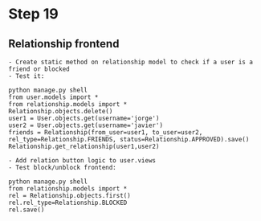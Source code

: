 # Step 19
    
## Relationship frontend
    - Create static method on relationship model to check if a user is a friend or blocked
    - Test it:
```
python manage.py shell
from user.models import *
from relationship.models import *
Relationship.objects.delete()
user1 = User.objects.get(username='jorge')
user2 = User.objects.get(username='javier')
friends = Relationship(from_user=user1, to_user=user2, rel_type=Relationship.FRIENDS, status=Relationship.APPROVED).save()
Relationship.get_relationship(user1,user2)
```
    - Add relation button logic to user.views
    - Test block/unblock frontend:
```
python manage.py shell
from relationship.models import *
rel = Relationship.objects.first()
rel.rel_type=Relationship.BLOCKED
rel.save()
```